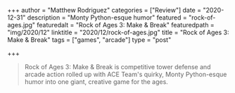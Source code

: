 +++
author = "Matthew Rodriguez"
categories = ["Review"]
date = "2020-12-31"
description = "Monty Python-esque humor"
featured = "rock-of-ages.jpg"
featuredalt = "Rock of Ages 3: Make & Break"
featuredpath = "img/2020/12"
linktitle = "2020/12/rock-of-ages.jpg"
title = "Rock of Ages 3: Make & Break"
tags = ["games", "arcade"]
type = "post"

+++

> Rock of Ages 3: Make & Break is competitive tower defense and arcade action rolled up with ACE Team's quirky, Monty Python-esque humor into one giant, creative game for the ages.